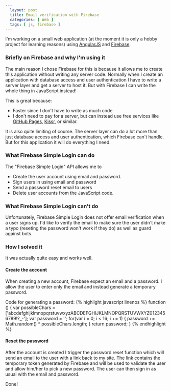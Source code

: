 ```yaml
---
  layout: post
  title: Email verification with Firebase
  categories: [ Web ]
  tags: [ js, firebase ]
---
```

I'm working on a small web application (at the moment it is only a hobby project for learning reasons) 
using [AngularJS](http://www.angularjs.com) and [Firebase](http://www.firebase.com).

### Briefly on Firebase and why I'm using it

The main reason I chose Firebase for this is because it allows me to create this application without writing any
server code. Normally when I create an application with database access and user authentication I have to write a 
server layer and get a server to host it. But with Firebase I can write the whole thing in JavaScript instead!

This is great because:
- Faster since I don't have to write as much code
- I don't need to pay for a server, but can instead use free services like [GitHub Pages](http://pages.github.com/), 
[Kissr](http://www.kissr.com/), or similar.

It is also quite limiting of course. The server layer can do a lot more than just database access and user authentication, 
which Firebase can't handle. But for this application it will do everything I need.

### What Firebase Simple Login can do

The "Firebase Simple Login" API allows me to
- Create the user account using email and password. 
- Sign users in using email and password
- Send a password reset email to users
- Delete user accounts
from the JavaScript code. 

### What Firebase Simple Login can't do

Unfortunately, Firebase Simple Login does not offer email verification when a user signs up. I'd like to verify the email
to make sure the user didn't make a typo (reseting the password won't work if they do) as well as guard against bots.

### How I solved it

It was actually quite easy and works well.

#### Create the account

When creating a new account, Firebase expect an email and a password. 
I allow the user to enter only the email and instead generate a temporary password. 

Code for generating a password:
{% highlight javascript linenos %}
  function () {
    var possibleChars = ['abcdefghijklmnopqrstuvwxyzABCDEFGHIJKLMNOPQRSTUVWXYZ0123456789!?_-'];
    var password = '';
    for(var i = 0; i < 16; i += 1) {
      password += Math.random() * possibleChars.length;
    }
    return password;
  }
{% endhighlight %}

#### Reset the password

After the account is created I trigger the password reset function which will send an email to the user with a 
link back to my site. The link contains the temporary token generated by Firebase and
will be used to validate the user and allow him/her to pick a new password. The user can then sign
in as usual with the email and password.

Done!

